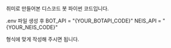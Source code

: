 취미로 만들어본 디스코드 봇 파이썬 코드입니다.

.env 파일 생성 후
BOT_API = "{YOUR_BOTAPI_CODE}"
NEIS_API = "{YOUR_NEIS_CODE}"

형식에 맞게 작성해 주시면 됩니다.
